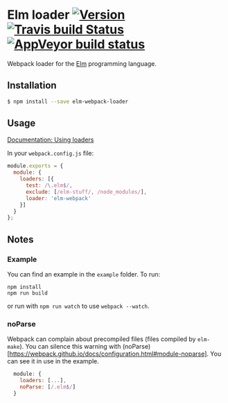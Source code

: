 # Elm loader [![Version](https://img.shields.io/npm/v/elm-webpack-loader.svg)](https://www.npmjs.com/package/elm-webpack-loader) [![Travis build Status](https://travis-ci.org/rtfeldman/elm-webpack-loader.svg?branch=master)](http://travis-ci.org/rtfeldman/elm-webpack-loader) [![AppVeyor build status](https://ci.appveyor.com/api/projects/status/7a5ws36eenwpdvgc/branch/master?svg=true)](https://ci.appveyor.com/project/rtfeldman/elm-webpack-loader/branch/master)

Webpack loader for the [Elm](http://elm-lang.org/) programming language.


## Installation

```sh
$ npm install --save elm-webpack-loader
```


## Usage

[Documentation: Using loaders](http://webpack.github.io/docs/using-loaders.html)

In your `webpack.config.js` file:

```js
module.exports = {
  module: {
    loaders: [{
      test: /\.elm$/,
      exclude: [/elm-stuff/, /node_modules/],
      loader: 'elm-webpack'
    }]
  }
};
```

## Notes

### Example

You can find an example in the `example` folder.
To run:

```
npm install
npm run build
```

or run with `npm run watch` to use `webpack --watch`.

### noParse

Webpack can complain about precompiled files (files compiled by `elm-make`).
You can silence this warning with (noParse)[https://webpack.github.io/docs/configuration.html#module-noparse]. You can see it in use in the example.

```js
  module: {
    loaders: [...],
    noParse: [/.elm$/]
  }
```
